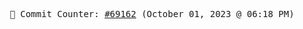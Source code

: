 <p align="center">
    <samp>
        📮 Commit Counter: <a href="https://github.com/Javascript-void0/Javascript-void0/commits/main">#69162</a> (October 01, 2023 @ 06:18 PM)
    </samp>
</p>